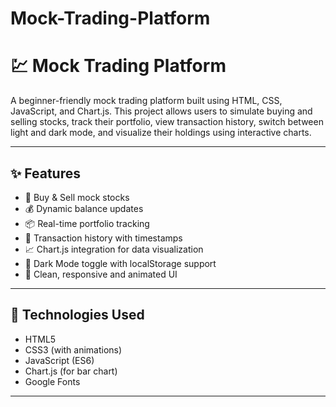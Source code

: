 # Mock-Trading-Platform
# 💹 Mock Trading Platform

A beginner-friendly mock trading platform built using HTML, CSS, JavaScript, and Chart.js. This project allows users to simulate buying and selling stocks, track their portfolio, view transaction history, switch between light and dark mode, and visualize their holdings using interactive charts.

---

## ✨ Features

- 🛒 Buy & Sell mock stocks
- 💰 Dynamic balance updates
- 📦 Real-time portfolio tracking
- 📜 Transaction history with timestamps
- 📈 Chart.js integration for data visualization
- 🌙 Dark Mode toggle with localStorage support
- 🎨 Clean, responsive and animated UI

---

## 🔧 Technologies Used

- HTML5
- CSS3 (with animations)
- JavaScript (ES6)
- Chart.js (for bar chart)
- Google Fonts

---
